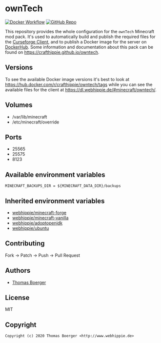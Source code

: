 # ownTech

[![Docker Workflow](https://github.com/crafthippie/owntech/actions/workflows/docker.yml/badge.svg)](https://github.com/crafthippie/owntech/actions/workflows/docker.yml) [![GitHub Repo](https://img.shields.io/badge/github-repo-yellowgreen)](https://github.com/crafthippie/owntech)

This repository provides the whole configuration for the `ownTech` Minecraft
mod pack. It's used to automatically build and publish the required files for
the [Curseforge Client][curse], and to publish a Docker image for the server on
[DockerHub][dockerhub]. Some information and documentation about this pack can
be found on https://crafthippie.github.io/owntech.

## Versions

To see the available Docker image versions it's best to look at
https://hub.docker.com/r/crafthippie/owntech/tags while you can see the
available files for the client at https://dl.webhippie.de/#minecraft/owntech/.

## Volumes

-   /var/lib/minecraft
-   /etc/minecraft/override

## Ports

-   25565
-   25575
-   8123

## Available environment variables

```console
MINECRAFT_BACKUPS_DIR = ${MINECRAFT_DATA_DIR}/backups
```

## Inherited environment variables

-   [webhippie/minecraft-forge](https://github.com/dockhippie/minecraft-forge#available-environment-variables)
-   [webhippie/minecraft-vanilla](https://github.com/dockhippie/minecraft-vanilla#available-environment-variables)
-   [webhippie/adoptopenjdk](https://github.com/dockhippie/adoptopenjdk#available-environment-variables)
-   [webhippie/ubuntu](https://github.com/dockhippie/ubuntu#available-environment-variables)

## Contributing

Fork -> Patch -> Push -> Pull Request

## Authors

-   [Thomas Boerger](https://github.com/tboerger)

## License

MIT

## Copyright

```console
Copyright (c) 2020 Thomas Boerger <http://www.webhippie.de>
```

[curse]: https://download.curseforge.com/
[dockerhub]: https://hub.docker.com/r/crafthippie/owntech
